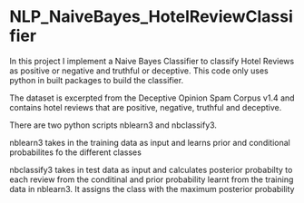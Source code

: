 # NLP_NaiveBayes_HotelReviewClassifier
In this project I implement a Naive Bayes Classifier to classify Hotel Reviews  as positive or negative and truthful or deceptive. This code only uses python in built packages to build the classifier.

The dataset is excerpted from the Deceptive Opinion Spam Corpus v1.4 and contains hotel reviews that are positive, negative, truthful and deceptive. 

There are two python scripts nblearn3 and nbclassify3.

nblearn3 takes in the training data as input and learns prior and conditional probabilites fo the different classes 

nbclassify3 takes in test data as input and calculates posterior probabilty to each review from the conditinal and prior probability learnt from the training data in nblearn3. It assigns the class with the maximum posterior probability
